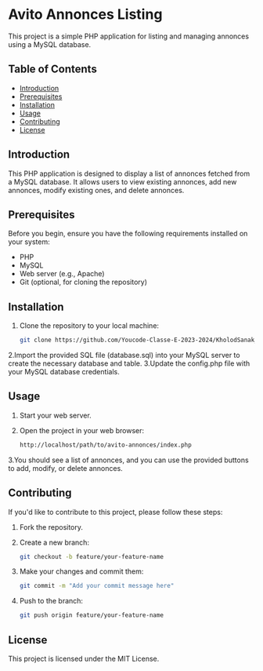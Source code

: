 # Avito Annonces Listing

This project is a simple PHP application for listing and managing annonces using a MySQL database.

## Table of Contents

- [Introduction](#introduction)
- [Prerequisites](#prerequisites)
- [Installation](#installation)
- [Usage](#usage)
- [Contributing](#contributing)
- [License](#license)

## Introduction

This PHP application is designed to display a list of annonces fetched from a MySQL database. It allows users to view existing annonces, add new annonces, modify existing ones, and delete annonces.

## Prerequisites

Before you begin, ensure you have the following requirements installed on your system:

- PHP
- MySQL
- Web server (e.g., Apache)
- Git (optional, for cloning the repository)

## Installation

1. Clone the repository to your local machine:

   ```bash
   git clone https://github.com/Youcode-Classe-E-2023-2024/KholodSanak_Avito.git

2.Import the provided SQL file (database.sql) into your MySQL server to create the necessary database and table.
3.Update the config.php file with your MySQL database credentials.   

## Usage

1. Start your web server.
2. Open the project in your web browser:

   ```bash
   http://localhost/path/to/avito-annonces/index.php

3.You should see a list of annonces, and you can use the provided buttons to add, modify, or delete annonces.

## Contributing

If you'd like to contribute to this project, please follow these steps:

1. Fork the repository.
2. Create a new branch:

   ```bash
   git checkout -b feature/your-feature-name

3. Make your changes and commit them:

   ```bash
   git commit -m "Add your commit message here"

4. Push to the branch:

   ```bash
   git push origin feature/your-feature-name

## License

This project is licensed under the MIT License.
